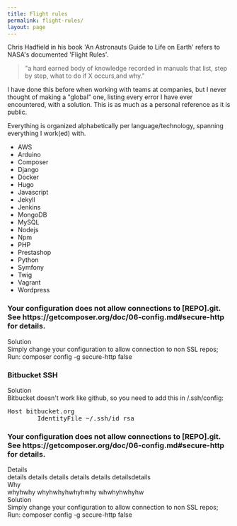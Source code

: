 ```yaml
---
title: Flight rules
permalink: flight-rules/
layout: page
---
```

Chris Hadfield in his book 'An Astronauts Guide to Life on Earth' refers to NASA's documented 'Flight Rules'.

<blockquote class="quote quote--left">
"a hard earned body of knowledge recorded in manuals that list, step by step, what to do if X occurs,and why."
</blockquote>
I have done this before when working with teams at companies, but I never thought of making a "global" one, listing every error I have ever encountered, with a solution. This is as much as a personal reference as it is public.

Everything is organized alphabetically per language/technology, spanning everything I work(ed) with.

- AWS
- Arduino
- Composer
- Django
- Docker
- Hugo
- Javascript
- Jekyll
- Jenkins
- MongoDB
- MySQL
- Nodejs
- Npm
- PHP
- Prestashop
- Python
- Symfony
- Twig
- Vagrant
- Wordpress

<div class="card">
  <h3 class="card__header">Your configuration does not allow connections to [REPO].git. See https://getcomposer.org/doc/06-config.md#secure-http for details.</h3>
  <div class="card__accordion">
    <div class="card__accordion__title">Solution</div>
    <div class="card__accordion__content">Simply change your configuration to allow connection to non SSL repos; Run: composer config -g secure-http false</div>
  </div>
</div>

<div class="card">
  <h3 class="card__header">Bitbucket SSH</h3>
  <div class="card__accordion">
      <div class="card__accordion__title">Solution</div>
      <div class="card__accordion__content">Bitbucket doesn't work like github, so you need to add this in /.ssh/config:
      <pre>Host bitbucket.org
        IdentityFile ~/.ssh/id_rsa</pre></div>
    </div>
</div>

<div class="card">
  <h3 class="card__header">Your configuration does not allow connections to [REPO].git. See https://getcomposer.org/doc/06-config.md#secure-http for details.</h3>
  <div class="card__accordion">
    <div class="card__accordion__title">Details</div>
    <div class="card__accordion__content">details details details details details detailsdetails</div>
  </div>
  <div class="card__accordion">
    <div class="card__accordion__title">Why</div>
    <div class="card__accordion__content">whyhwhy whyhwhyhwhyhwhy whwhyhwhyhw</div>
  </div>
  <div class="card__accordion">
    <div class="card__accordion__title">Solution</div>
    <div class="card__accordion__content">Simply change your configuration to allow connection to non SSL repos; Run: composer config -g secure-http false</div>
  </div>
</div>
